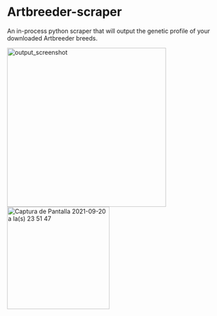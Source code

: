 # Artbreeder-scraper
An in-process python scraper that will output the genetic profile of your downloaded Artbreeder breeds.

<img width="371" alt="output_screenshot" src="https://user-images.githubusercontent.com/53836612/134113222-def7d46c-dc29-424f-96c0-e18bdf850911.png">

<img width="239" alt="Captura de Pantalla 2021-09-20 a la(s) 23 51 47" src="https://user-images.githubusercontent.com/53836612/134113339-26343278-5653-4fe2-ae1a-63992128f1a8.png">
